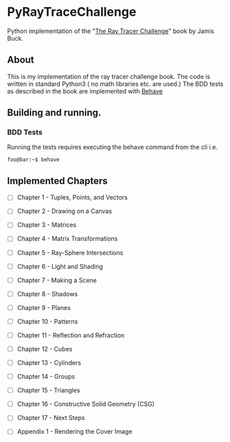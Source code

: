 
# PyRayTraceChallenge
Python implementation of the "[The Ray Tracer Challenge](https://pragprog.com/titles/jbtracer/the-ray-tracer-challenge/)" book by Jamis Buck.

## About
This is my implementation of the ray tracer challenge book. The code is written in standard Python3 ( no math libraries etc. are used.)
The BDD tests as described in the book are implemented with [Behave](https://github.com/behave/behave)

## Building and running.

### BDD Tests
Running the tests requires executing the behave command from the cli i.e. 
```console
foo@bar:~$ behave
```


## Implemented Chapters
- [ ] Chapter 1 - Tuples, Points, and Vectors
- [ ] Chapter 2 - Drawing on a Canvas
- [ ] Chapter 3 - Matrices
- [ ] Chapter 4 - Matrix Transformations
- [ ] Chapter 5 - Ray-Sphere Intersections
- [ ] Chapter 6 - Light and Shading
- [ ] Chapter 7 - Making a Scene
- [ ] Chapter 8 - Shadows
- [ ] Chapter 9 - Planes
- [ ] Chapter 10 - Patterns
- [ ] Chapter 11 - Reflection and Refraction
- [ ] Chapter 12 - Cubes
- [ ] Chapter 13 - Cylinders
- [ ] Chapter 14 - Groups
- [ ] Chapter 15 - Triangles
- [ ] Chapter 16 - Constructive Solid Geometry (CSG)
- [ ] Chapter 17 - Next Steps
- [ ] Appendix 1 - Rendering the Cover Image

